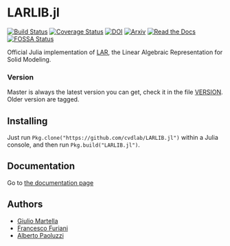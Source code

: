# LARLIB.jl

[![Build Status](https://img.shields.io/travis/cvdlab/LARLIB.jl/master.svg?label=Linux+/+macOS)](https://travis-ci.org/cvdlab/LARLIB.jl)
[![Coverage Status](https://coveralls.io/repos/github/cvdlab/LARLIB.jl/badge.svg?branch=master)](https://coveralls.io/github/cvdlab/LARLIB.jl?branch=master)
[![DOI](https://zenodo.org/badge/doi/10.1016/j.cad.2013.08.044.svg)](http://dx.doi.org/10.1016/j.cad.2013.08.044)
[![Arxiv](http://img.shields.io/badge/Arxiv-1704.00142-b31b1b.svg)](https://arxiv.org/abs/1704.00142)
[![Read the Docs](https://img.shields.io/readthedocs/pip.svg)](https://cvdlab.github.io/LARLIB.jl/)
[![FOSSA Status](https://app.fossa.io/api/projects/git%2Bgithub.com%2Fcvdlab%2FLARLIB.jl.svg?type=shield)](https://app.fossa.io/projects/git%2Bgithub.com%2Fcvdlab%2FLARLIB.jl?ref=badge_shield)

Official Julia implementation of [LAR](http://dx.doi.org/10.1016/j.cad.2013.08.044), the Linear Algebraic Representation for Solid Modeling.

### Version
Master is always the latest version you can get, check it in the file [VERSION](https://github.com/cvdlab/LARLIB.jl/blob/master/VERSION). Older version are tagged.

## Installing

Just run `Pkg.clone("https://github.com/cvdlab/LARLIB.jl")` within a Julia console, and then run `Pkg.build("LARLIB.jl")`.

## Documentation

Go to [the documentation page](https://cvdlab.github.io/LARLIB.jl/)

## Authors
* [Giulio Martella](https://github.com/giuliom95)
* [Francesco Furiani](https://github.com/furio)
* [Alberto Paoluzzi](https://github.com/apaoluzzi)
